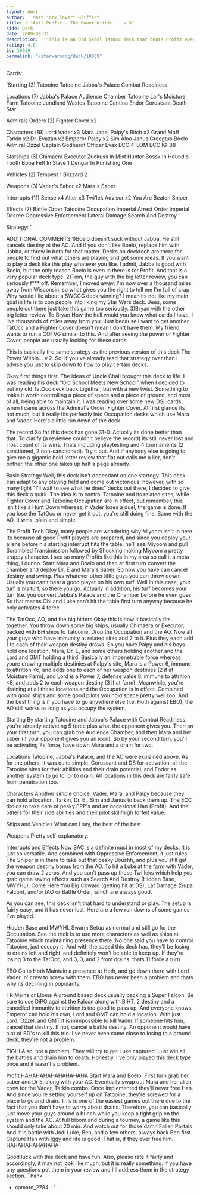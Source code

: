 ```yaml
---
layout: deck
author: ! Matt "crx_lover" Bliffert
title: ! "Anti-Profit - The Power Within    v 3"
side: Dark
date: 2000-08-31
description: ! "This is an Old Skool TatOcc deck that beats Profit every time, and everything else for that matter."
rating: 4.0
id: 10039
permalink: "/starwarsccg/deck/10039"
---
```

Cards: 

'Starting (3)
Tatooine
Tatooine Jabba's Palace
Combat Readiness

Locations (7)
Jabba's Palace Audience Chamber
Tatooine Lar's Moisture Farm
Tatooine Jundland Wastes
Tatooine Cantina
Endor
Coruscant
Death Star

Admirals Orders (2)
Fighter Cover x2

Characters (19)
Lord Vader x3
Mara Jade, Palpy's Bitch x2
Grand Moff Tarkin x2
Dr. Evazan x2
Emperor Palpy x2
Sim Aloo
Janus Greegtus
Boelo
Admiral Ozzel
Captain Godherdt
Officer Evax
ECC 4-LOM
ECC IG-88

Starships (6)
Chimaera
Executor
Zuckuss In Mist Hunter
Bossk In Hound's Tooth
Boba Fett In Slave 1
Dengar In Punishing One

Vehicles (2)
Tempest 1
Blizzard 2

Weapons (3)
Vader's Saber x2
Mara's Saber

Interrupts (11)
Sense x4
Alter x3
Twi'lek Advisor x2
You Are Beaten
Sniper

Effects (7)
Battle Order
Tatooine Occupation
Imperial Arrest Order
Imperial Decree
Oppressive Enforcement
Lateral Damage
Search And Destroy '

Strategy: '

ADDITIONAL COMMENTS
1)Boelo doesn't suck without Jabba.  He still cancels destiny at the AC.  And if you don't like Boelo, replace him with Jabba, or throw in both for that matter.  Decks on decktech are there for people to find out what others are playing and get some ideas.  If you want to play a deck like this play whatever you like.  I admit, Jabba is good with Boelo, but the only reason Boelo is even in there is for Profit.	And that is a very popular deck type.
2)Tom, the guy with the big letter review, you can seriously f*** off.	Remember, I moved away, I'm now over a thousand miles away from Wisconsin, so what gives you the right to tell me I'm full of crap.  Why would I lie about a SWCCG deck winning?  I mean its not like my main goal in life is to con people into liking my Star Wars deck.  Jees, some people out there just take this game too seriously.
3)Bryan with the other big letter review.  To Bryan  How the hell would you know what cards I have, I live thousands of miles away from you.  Just because I want to get another TatOcc and a Fighter Cover doesn't mean I don't have them.	My friend wants to run a COTVG similar to this.  And after seeing the power of Fighter Cover, people are usually looking for these cards.

This is basically the same strategy as the previous version of this deck The Power Within... v.2.  So, if you've already read that strategy over than I advise you just to skip down to how to play certain decks.


Okay first things first. The ideas of Uncle Chall brought this deck to life. I was reading his deck "Old School Meets New School" when I decided to put my old TatOcc deck back together, but with a new twist. Something to make it worth controlling a piece of space and a piece of ground, and most of all, being able to maintain it. I was reading over some new DSII cards when I came across the Admiral's Order, Fighter Cover. At first glance its not much, but it really fits perfectly into Occupation decks which use Mara and Vader. Here's a little run down of the deck.

The record
So far this deck has gone 31-0.  Actually its done better than that.  To clarify (a reviewee couldn't believe the record) its still never lost and I lost count of its wins.  Thats including playtesting and 4 tournaments (2 sanctioned, 2 non-sanctioned).	Try it out.  And if anybody else is going to give me a gigantic bold letter review that flat out calls me a lier, don't bother, the other one takes up half a page already.

Basic Strategy
Well, this deck isn't dependant on one startegy. This deck can adapt to any playing field and come out victorious, however, with so many light "I'll wait to see what he does" decks out there, I decided to give this deck a quirk. The idea is to control Tatooine and its related sites, while Fighter Cover and Tatooine Occupation are in effect, but remember, this isn't like a Hunt Down whereas, if Vader loses a duel, the game is done. If you lose the TatOcc or never get it out, you're still doing fine. Same with the AO. It wins, plain and simple.

The Profit Tech
Okay, many people are wondering why Miyoom isn't in here.  Its because all good Profit players are prepared, and since you deploy your aliens before his starting interrupt hits the table, he'll see Miyoom and pull Scrambled Transimission followed by Shocking making Miyoom a pretty crappy character.  I see so many Profits like this in my area so call it a meta thing, I dunno.  Start Mara and Boelo and then at first turn convert the chamber and deploy Dr. E and Mara's Saber.  So now you have can cancel destiny and swing.  Plus whatever other little guys you can throw down.  Usually you can't beat a good player on his own turf.  Well in this case, your turf is his turf, so there you go.  Actually in addition, his turf becomes your turf (i.e. you convert Jabba's Palace and the Chamber before he even goes.  So that means Obi and Luke can't hit the table first turn anyway because he only activates 4 force

The TatOcc, AO, and the big hitters
Okay this is how it basically fits together. You throw down some big ships, usually Chimaera or Executor, backed with BH ships to Tatooine. Drop the Occupation and the AO. Now all your guys who have immunity at related sites add 2 to it. Plus they each add 1 to each of their weapon destiny draws. So you have Palpy and his boys hold one location, Mara, Dr. E, and some others holding another and the Lord and GMT holding a third. Basically an impenetrable force whereas youre drawing multiple destinies at Palpy's site, Mara is a Power 6, immune to attrition <6, and adds one to each of her weapon destinies (2 if at Moisture Farm), and Lord is a Power 7, defense value 8, immune to attrition <8, and adds 2 to each weapon destiny (3 if at farm). Meanwhile, you're draining at all these locations and the Occupation is in effect. Combined with good ships and some good pilots you hold space pretty well too. And the best thing is if you have to go anywhere else (i.e. Hoth against EBO), the AO still works as long as you occupy the system.


Starting
By starting Tatooine and Jabba's Palace with Combat Readiness, you're already activating 5 force plus what the opponent gives you. Then on your first turn, you can grab the Audience Chamber, and then Mara and her saber (if your opponent gives you an icon). So by your second turn, you'll be activating 7+ force, have down Mara and a drain for two.

Locations
Tatooine, Jabba's Palace, and the AC were explained above. As for the others, it was quite simple. Coruscant and DS for activation, all the Tatooine sites for their abilities and their drain potential, and Endor as another system to go to, or to drain. All locations in this deck are fairly safe from penetration too.

Characters
Another simple choice. Vader, Mara, and Palpy because they can hold a location. Tarkin, Dr. E., Sim and Janus to back them up. The ECC droids to take care of pesky EPP's and an occasional Han (Profit). And the others for their side abilities and their pilot skill/high forfeit value.

Ships and Vehicles
What can I say, the best of the best.

Weapons
Pretty self-explanatory.

Interrupts and Effects
Now SAC is a definite must in most of my decks. It is just so versatile. And combined with Oppressive Enforcement, it just rules. The Sniper is in there to take out that pesky Boushh, and plus you still get the weapon destiny bonus from the AO. To hit a Luke at the farm with Vader, you can draw 2 zeros. And you can't pass up those Twi'leks which help you grab game saving effects such as Search And Destroy (Hidden Base, MWYHL), Come Here You Big Coward (getting hit at DS), Lat Damage (Supa Falcon), and/or IAO or Battle Order, which are always good.

As you can see, this deck isn't that hard to understand or play. The setup is fairly easy, and it has never lost. Here are a few run downs of some games I've played.

Hidden Base and MWYHL Swarm
Setup as normal and still go for the Occupation. See the trick is to use more characters as well as ships at Tatooine which maintaining presence there. No one said you have to control Tatooine, just occupy it. And with the speed this deck has, they'll be losing to drains left and right, and definitely won't be able to keep up. If they're losing 3 to the TatOcc, and 3, 3, and 2 from drains, thats 11 force a turn

EBO
Go to Hoth Maintain a presence at Hoth, and go down there with Lord Vader 'n' crew to screw with them. EBO has never been a problem and thats why its declining in popularity.

TR Mains or Eloms
A ground based deck usually packing a Super Falcon. Be sure to use DiPO against the Falcon along with BiHT. 2 destiny and a cancelled immunity to attrition is too good to pass up. And everyone knows Emperor can hold his own, Lord and GMT can hold a location. With just Lord, Ozzel, and GMT it is immpossible to kill Vader. If someone hits him, cancel that destiny. If not, cancel a battle destiny. An opponent would have alot of BD's to kill this trio. I've never even came close to losing to a ground deck, they're not a problem.

TIGIH
Also, not a problem. They will try to get Luke captured. Just win all the battles and drain him to death. Honestly, I've only played this deck type once and it wasn't a problem.

Profit
HAHAHAHAHAHAHAHAHA Start Mara and Boelo. First turn grab her saber and Dr E. along with your AC. Eventually swap out Mara and her alien crew for the Vader, Tarkin combo. Once implemented they'll never free Han. And since you're setting yourself up on Tatooine, they're screwed for a place to go and drain. This is one of the easiest games out there due to the fact that you don't have to worry about drains. Therefore, you can basically just move your guys around a bunch while you keep a tight grip on the system and the AC. At full bloom and during a tourney, a game like this should only take about 20 min. And watch out for those damn Fallen Portals And if in battle with Jedi Luke, Ben, and a few others, always hack Ben first. Capture Han with Iggy and life is good. That is, if they ever free him. HAHAHAHAHAHAHA

Good luck with this deck and have fun. Also, please rate it fairly and accordingly, it may not look like much, but it is really something. If you have any questions put them in your review and I'll address them in the strategy section. Thanx

- camaro_2784 -        '
